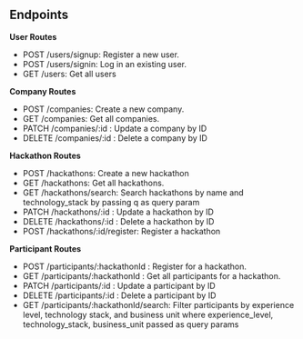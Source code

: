 ## Endpoints

**User Routes**

- POST /users/signup: Register a new user.  
- POST /users/signin: Log in an existing user.  
- GET /users: Get all users  

**Company Routes**

- POST /companies: Create a new company.  
- GET /companies: Get all companies.  
- PATCH /companies/:id : Update a company by ID   
- DELETE /companies/:id : Delete a company by ID   

**Hackathon Routes**

- POST /hackathons: Create a new hackathon  
- GET /hackathons: Get all hackathons.  
- GET /hackathons/search: Search hackathons by name and technology_stack by passing q as query param  
- PATCH /hackathons/:id : Update a hackathon by ID   
- DELETE /hackathons/:id : Delete a hackathon by ID   
- POST /hackathons/:id/register: Register a hackathon  

**Participant Routes**

- POST /participants/:hackathonId : Register for a hackathon.  
- GET /participants/:hackathonId : Get all participants for a hackathon.  
- PATCH /participants/:id : Update a participant by ID  
- DELETE /participants/:id : Delete a participant by ID  
- GET /participants/:hackathonId/search: Filter participants by experience level, technology stack, and business unit where experience_level, technology_stack, business_unit passed as query params

